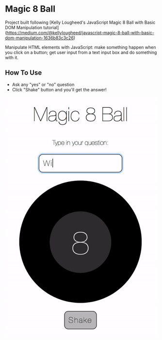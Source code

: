 # Magic 8 Ball 
Project built following [Kelly Lougheed's JavaScript Magic 8 Ball with Basic DOM Manipulation tutorial] (https://medium.com/@kellylougheed/javascript-magic-8-ball-with-basic-dom-manipulation-1636b83c3c26) 

Manipulate HTML elements with JavaScript:  make something happen when you click on a button; get user input from a text input box and do something with it. 

## How To Use
- Ask any "yes" or "no" question
- Click "Shake" button and you'll get the answer!

![magic 8 ball gif](./assets/magic-8-ball.gif)
